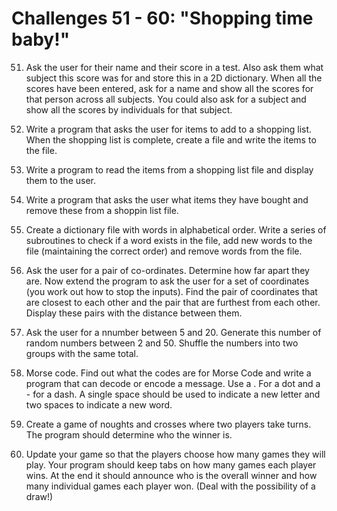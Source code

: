 # Challenges 51 - 60: "Shopping time baby!"

51.	Ask the user for their name and their score in a test. Also ask them what subject this score was for and store this in a 2D dictionary. When all the scores have been entered, ask for a name and show all the scores for that person across all subjects. You could also ask for a subject and show all the scores by individuals for that subject.


52. Write a program that asks the user for items to add to a shopping list. When the shopping list is complete, create a file and write the items to the file.


53.	Write a program to read the items from a shopping list file and display them to the user.


54.	Write a program that asks the user what items they have bought and remove these from a shoppin list file.


55.	Create a dictionary file with words in alphabetical order. Write a series of subroutines to check if a word exists in the file, add new words to the file (maintaining the correct order) and remove words from the file.


56.	Ask the user for a pair of co-ordinates. Determine how far apart they are. Now extend the program to ask the user for a set of coordinates (you work out how to stop the inputs). Find the pair of coordinates that are closest to each other and the pair that are furthest from each other. Display these pairs with the distance between them.
 
 
57.	Ask the user for a nnumber between 5 and 20. Generate this number of random numbers between 2 and 50. Shuffle the numbers into two groups with the same total.


58.	Morse code. Find out what the codes are for Morse Code and write a program that can decode or encode a message. Use a . For a dot and a - for a dash. A single space should be used to indicate a new letter and two spaces to indicate a new word.


59.	Create a game of noughts and crosses where two players take turns. The program should determine who the winner is.


60.	Update your game so that the players choose how many games they will play. Your program should keep tabs on how many games each player wins. At the end it should announce who is the overall winner and how many individual games each player won. (Deal with the possibility of a draw!)

